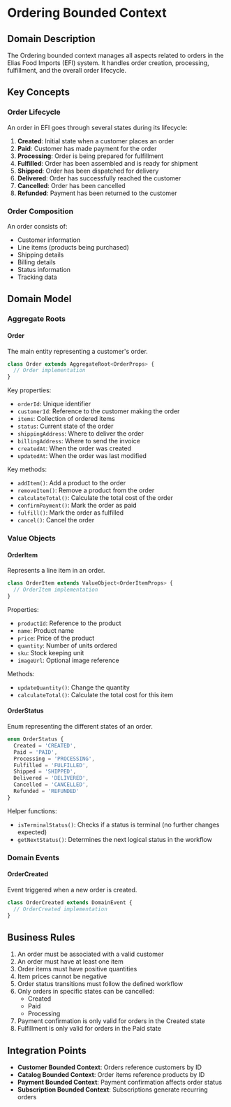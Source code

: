 # Ordering Bounded Context

## Domain Description

The Ordering bounded context manages all aspects related to orders in the Elias Food Imports (EFI) system. It handles order creation, processing, fulfillment, and the overall order lifecycle.

## Key Concepts

### Order Lifecycle

An order in EFI goes through several states during its lifecycle:

1. **Created**: Initial state when a customer places an order
2. **Paid**: Customer has made payment for the order
3. **Processing**: Order is being prepared for fulfillment
4. **Fulfilled**: Order has been assembled and is ready for shipment
5. **Shipped**: Order has been dispatched for delivery
6. **Delivered**: Order has successfully reached the customer
7. **Cancelled**: Order has been cancelled
8. **Refunded**: Payment has been returned to the customer

### Order Composition

An order consists of:
- Customer information
- Line items (products being purchased)
- Shipping details
- Billing details
- Status information
- Tracking data

## Domain Model

### Aggregate Roots

#### Order

The main entity representing a customer's order.

```typescript
class Order extends AggregateRoot<OrderProps> {
  // Order implementation
}
```

Key properties:
- `orderId`: Unique identifier
- `customerId`: Reference to the customer making the order
- `items`: Collection of ordered items
- `status`: Current state of the order
- `shippingAddress`: Where to deliver the order
- `billingAddress`: Where to send the invoice
- `createdAt`: When the order was created
- `updatedAt`: When the order was last modified

Key methods:
- `addItem()`: Add a product to the order
- `removeItem()`: Remove a product from the order
- `calculateTotal()`: Calculate the total cost of the order
- `confirmPayment()`: Mark the order as paid
- `fulfill()`: Mark the order as fulfilled
- `cancel()`: Cancel the order

### Value Objects

#### OrderItem

Represents a line item in an order.

```typescript
class OrderItem extends ValueObject<OrderItemProps> {
  // OrderItem implementation
}
```

Properties:
- `productId`: Reference to the product
- `name`: Product name
- `price`: Price of the product
- `quantity`: Number of units ordered
- `sku`: Stock keeping unit
- `imageUrl`: Optional image reference

Methods:
- `updateQuantity()`: Change the quantity
- `calculateTotal()`: Calculate the total cost for this item

#### OrderStatus

Enum representing the different states of an order.

```typescript
enum OrderStatus {
  Created = 'CREATED',
  Paid = 'PAID',
  Processing = 'PROCESSING',
  Fulfilled = 'FULFILLED',
  Shipped = 'SHIPPED',
  Delivered = 'DELIVERED',
  Cancelled = 'CANCELLED',
  Refunded = 'REFUNDED'
}
```

Helper functions:
- `isTerminalStatus()`: Checks if a status is terminal (no further changes expected)
- `getNextStatus()`: Determines the next logical status in the workflow

### Domain Events

#### OrderCreated

Event triggered when a new order is created.

```typescript
class OrderCreated extends DomainEvent {
  // OrderCreated implementation
}
```

## Business Rules

1. An order must be associated with a valid customer
2. An order must have at least one item
3. Order items must have positive quantities
4. Item prices cannot be negative
5. Order status transitions must follow the defined workflow
6. Only orders in specific states can be cancelled:
   - Created
   - Paid
   - Processing
7. Payment confirmation is only valid for orders in the Created state
8. Fulfillment is only valid for orders in the Paid state

## Integration Points

- **Customer Bounded Context**: Orders reference customers by ID
- **Catalog Bounded Context**: Order items reference products by ID
- **Payment Bounded Context**: Payment confirmation affects order status
- **Subscription Bounded Context**: Subscriptions generate recurring orders
